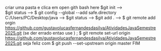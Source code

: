 criar uma pasta e clica em open  gith bash here
$git init -->  
$git status -->
$ git config --global --add safe.directory C:/Users/PC/Desktop/java -->
$git status -->
$git add . -->
$ git remote add orgin https://github.com/gustavolucasfernandesdasilva/AtividadesJavaSemestre2025.git (se der errado entao use ) ; $ git remote set-url origin https://github.com/gustavolucasfernandesdasilva/AtividadesJavaSemestre2025.git
seja feliz com $ git push --set-upstream origin master
FIM
